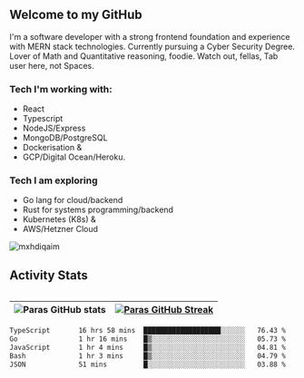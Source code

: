 ## Welcome to my GitHub

I'm a software developer with a strong frontend foundation and experience with MERN stack technologies. Currently pursuing a Cyber Security Degree. Lover of Math and Quantitative reasoning, foodie. Watch out, fellas, Tab user here, not Spaces.

### Tech I'm working with:

- React
- Typescript
- NodeJS/Express
- MongoDB/PostgreSQL
- Dockerisation &
- GCP/Digital Ocean/Heroku.

### Tech I am exploring

- Go lang for cloud/backend
- Rust for systems programming/backend
- Kubernetes (K8s) &
- AWS/Hetzner Cloud

![mxhdiqaim](https://komarev.com/ghpvc/?username=mxhdiqaim&label=Profile%20views&color=0e75b6&style=flat)

## Activity Stats
<!--- -- Activity Graph ------------------------------------------------------------------------------------------------------------------------------------ -->

<img alt="" src="https://github-readme-activity-graph.vercel.app/graph?username=mxhdiqaim&bg_color=161b22&color=ffffff&line=d5d5d5&point=a76c6c&area=true&hide_border=true&hide_title=true" />


<!--- -- GitHub Stats ------------------------------------------------------------------------------------------------------------------------------------ -->
| ![Paras GitHub stats](https://github-readme-stats.vercel.app/api?username=mxhdiqaim&show_icons=true&theme=dracula) | [![Paras GitHub Streak](https://streak-stats.demolab.com/?user=mxhdiqaim&show_icons=true&theme=dracula)](https://git.io/streak-stats) |
|--------------------------------------------------------------------------------------------------------------------|---------------------------------------------------------------------------------------------------------------------------------------|

 <!--START_SECTION:waka-->

```txt
TypeScript       16 hrs 58 mins  ███████████████████░░░░░░   76.43 %
Go               1 hr 16 mins    █▒░░░░░░░░░░░░░░░░░░░░░░░   05.73 %
JavaScript       1 hr 4 mins     █▒░░░░░░░░░░░░░░░░░░░░░░░   04.81 %
Bash             1 hr 3 mins     █▒░░░░░░░░░░░░░░░░░░░░░░░   04.79 %
JSON             51 mins         █░░░░░░░░░░░░░░░░░░░░░░░░   03.88 %
```

<!--END_SECTION:waka-->
